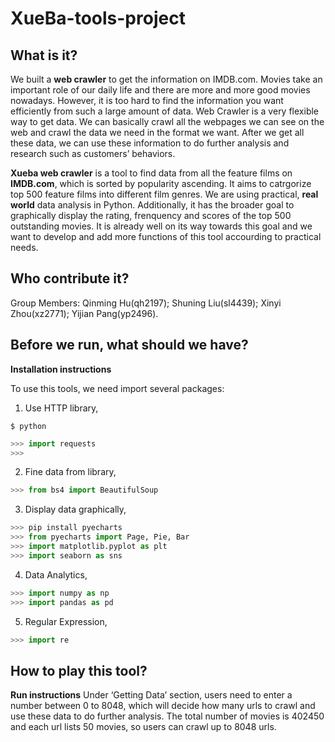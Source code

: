 # XueBa-tools-project


## What is it?
We built a **web crawler** to get the information on IMDB.com. 
Movies take an important role of our daily life and there are more and more good movies nowadays. However, it is too hard to find the information you want efficiently from such a large amount of data. 
Web Crawler is a very flexible way to get data. We can basically crawl all the webpages we can see on the web and crawl the data we need in the format we want. After we get all these data, we can use these information to do further analysis and research such as customers’ behaviors.

**Xueba web crawler** is a tool to find data from all the feature films on **IMDB.com**, which is sorted by popularity ascending. It aims to catrgorize top 500 feature films into different film genres. We are using practical, **real world** data analysis in Python. Additionally, it has the broader goal to graphically display the rating, frenquency and scores of the top 500 outstanding movies. It is already well on its way towards this goal and we want to develop and add more functions of this tool accourding to practical needs. 


## Who contribute it?
Group Members: Qinming Hu(qh2197);
               Shuning Liu(sl4439);
               Xinyi Zhou(xz2771);
               Yijian Pang(yp2496).
               

## Before we run, what should we have?

**Installation instructions**

To use this tools, we need import several packages:
1. Use HTTP library,
```shell
$ python
```
```python
>>> import requests 
>>>
```
2. Fine data from library,
```python
>>> from bs4 import BeautifulSoup
```
3. Display data graphically,
```python
>>> pip install pyecharts
>>> from pyecharts import Page, Pie, Bar
>>> import matplotlib.pyplot as plt
>>> import seaborn as sns
```
4. Data Analytics,
```python
>>> import numpy as np
>>> import pandas as pd
```
5. Regular Expression,
```python
>>> import re
```

## How to play this tool?

**Run instructions**
Under ‘Getting Data’ section, users need to enter a number between 0 to 8048, which will decide how many urls to crawl and use these data to do further analysis. 
The total number of movies is 402450 and each url lists 50 movies, so users can crawl up to 8048 urls. 

